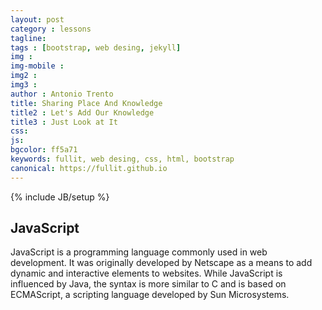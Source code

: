 ```yaml
---
layout: post
category : lessons
tagline: 
tags : [bootstrap, web desing, jekyll]
img : 
img-mobile : 
img2 : 
img3 : 
author : Antonio Trento
title: Sharing Place And Knowledge
title2 : Let's Add Our Knowledge
title3 : Just Look at It
css: 
js: 
bgcolor: ff5a71
keywords: fullit, web desing, css, html, bootstrap
canonical: https://fullit.github.io
---
```

{% include JB/setup %}

## JavaScript

JavaScript is a programming language commonly used in web development. It was originally developed by Netscape as a means to add dynamic and interactive elements to websites. While JavaScript is influenced by Java, the syntax is more similar to C and is based on ECMAScript, a scripting language developed by Sun Microsystems.
